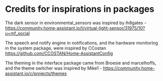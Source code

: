 # Credits for inspirations in packages

The dark sensor in environmental_sensors was inspired by ih8gates - https://community.home-assistant.io/t/virtual-light-sensor/31975/10?u=mf_social

The speech and notify engine in notifications, and the hardware monitoring in the system package, were inspired by CCostan https://github.com/CCOSTAN/Home-AssistantConfig

The theming in the interface package came from Broesie and marcelhoffs, and the theme switcher was inspired by Mike1 - https://community.home-assistant.io/c/projects/themes